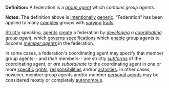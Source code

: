 **Definition:** A federation is a *[group agent](https://github.com/gcassel/Modular-Organization-Terminology/blob/master/compound-terms/group-agent.md)* which *contains group agents*.
 
**Notes:**  The definition above is [intentionally](https://github.com/gcassel/Modular-Organization-Terminology/blob/master/terms/intention.md) [generic](https://github.com/gcassel/Modular-Organization-Terminology/blob/master/terms/generic.md).  “Federation” has been applied to many [complex](https://github.com/gcassel/Modular-Organization-Terminology/blob/master/terms/complex.md) groups with [varying](https://github.com/gcassel/Modular-Organization-Terminology/blob/master/terms/variable.md) [traits](https://github.com/gcassel/Modular-Organization-Terminology/blob/master/terms/trait.md). 
 
[Strictly](https://github.com/gcassel/Modular-Organization-Terminology/blob/master/terms/strict.md) speaking, [agents](https://github.com/gcassel/Modular-Organization-Terminology/blob/master/terms/agent.md) [create](https://github.com/gcassel/Modular-Organization-Terminology/blob/master/terms/create.md) a federation by *[developing](https://github.com/gcassel/Modular-Organization-Terminology/blob/master/terms/develop.md) a [coordinating](https://github.com/gcassel/Modular-Organization-Terminology/blob/master/terms/coordinate.md) group agent*, which [governs](https://github.com/gcassel/Modular-Organization-Terminology/blob/master/terms/governance.md) [specifications](https://github.com/gcassel/Modular-Organization-Terminology/blob/master/terms/specification.md) which [enable](https://github.com/gcassel/Modular-Organization-Terminology/blob/master/terms/enable.md) group agents to *become [member agents](https://github.com/gcassel/Modular-Organization-Terminology/blob/master/compound-terms/member-agent.md)* in the federation.  

In some cases, a federation's coordinating agent may specify that member group agents-- and *their* members-- are strictly *[subforms](https://github.com/gcassel/Modular-Organization-Terminology/blob/master/terms/subform.md)* of the coordinating agent, or *are subordinate* to the coordinating agent in one or more [specific](https://github.com/gcassel/Modular-Organization-Terminology/blob/master/terms/specific.md) [rights](https://github.com/gcassel/Modular-Organization-Terminology/blob/master/terms/right.md), [responsibilities](https://github.com/gcassel/Modular-Organization-Terminology/blob/master/terms/responsibility.md) and/or [activities](https://github.com/gcassel/Modular-Organization-Terminology/blob/master/terms/activity.md).  In other cases, however, member group agents and/or member [personal agents](https://github.com/gcassel/Modular-Organization-Terminology/blob/master/compound-terms/personal-agent.md) may be considered mostly or completely [autonomous](https://github.com/gcassel/Modular-Organization-Terminology/blob/master/terms/autonomy.md).
